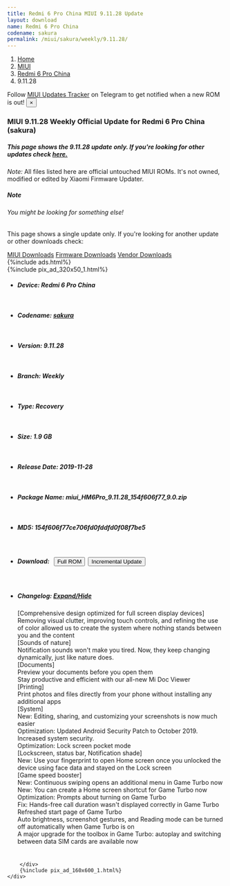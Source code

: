```yaml
---
title: Redmi 6 Pro China MIUI 9.11.28 Update
layout: download
name: Redmi 6 Pro China
codename: sakura
permalink: /miui/sakura/weekly/9.11.28/
---
```

<nav aria-label="breadcrumb">
    <ol class="breadcrumb">
        <li class="breadcrumb-item"><a href="/">Home</a></li>
        <li class="breadcrumb-item"><a href="/miui/">MIUI</a></li>
        <li class="breadcrumb-item"><a href="/miui/sakura/">Redmi 6 Pro China</a></li>
        <li class="breadcrumb-item active" aria-current="page">9.11.28</li>
    </ol>
</nav>
<div class="alert alert-primary alert-dismissible fade show" role="alert">
    Follow <a href="https://t.me/MIUIUpdatesTracker" class="alert-link">MIUI Updates Tracker</a> on Telegram to get
    notified when a new ROM is out!
    <button type="button" class="close" data-dismiss="alert" aria-label="Close">
        <span aria-hidden="true">&times;</span>
    </button>
</div>
<div class="col-12 mx-auto">
    <h3 class="title bg-light p-2 rounded">MIUI 9.11.28 Weekly Official Update for Redmi 6 Pro China (sakura)</h3>
    <h5>This page shows the 9.11.28 update only. If you're looking for other updates check
        <a href="/miui/sakura/">here.</a></h5>
    <p><i>Note: </i>All files listed here are official untouched MIUI ROMs.
        It's not owned, modified or edited by Xiaomi Firmware Updater.</p>
    <div class="card">
        <div class="card-body">
            <h5 class="card-title">Note</h5>
            <h6 class="card-subtitle mb-2 text-muted">You might be looking for something else!</h6>
            <p class="card-text">This page shows a single update only.
                If you're looking for another update or other downloads check:</p>
            <a href="/miui/" class="card-link">MIUI Downloads</a>
            <a href="/firmware/" class="card-link">Firmware Downloads</a>
            <a href="/vendor/" class="card-link">Vendor Downloads</a>
        </div>
    </div>
    {%include ads.html%}
    <div class="row justify-content-center">
        <div class="col-10" id="downloads">
                    <div class="card card-body">
            {%include pix_ad_320x50_1.html%}
            <ul class="list-unstyled">
                <li style="padding-bottom: 10px;">
                    <h5><b>Device: </b>Redmi 6 Pro China</h5>
                </li>
                <li style="padding-bottom: 10px;">
                    <h5><b>Codename: </b> <a href="/miui/sakura/" target="_blank">sakura</a> </h5>
                </li>
                <li style="padding-bottom: 10px;">
                    <h5><b>Version: </b>9.11.28</h5>
                </li>
                <li style="padding-bottom: 10px;">
                    <h5><b>Branch: </b>Weekly</h5>
                </li>
                <li style="padding-bottom: 10px;">
                    <h5><b>Type: </b>Recovery</h5>
                </li>
                <li style="padding-bottom: 10px;">
                    <h5><b>Size: </b>1.9 GB</h5>
                </li>
                <li style="padding-bottom: 10px;">
                    <h5><b>Release Date: </b>2019-11-28</h5>
                </li>
                <li style="padding-bottom: 10px;">
                    <h5><b>Package Name: </b><span id="filename" class="text-dark">miui_HM6Pro_9.11.28_154f606f77_9.0.zip</span></h5>
                </li>
                <li style="padding-bottom: 10px;">
                    <h5><b>MD5: </b><span id="md5" class="text-muted">154f606f77ce706fd0fddfd0f08f7be5</span></h5>
                </li>
                <li style="padding-bottom: 10px;">
                    <h5><b>Download: </b><button type="button" id="download" class="btn btn-primary" style="margin: 7px;"
                            onclick="window.open('https://bigota.d.miui.com/9.11.28/miui_HM6Pro_9.11.28_154f606f77_9.0.zip', '_blank');"><i class="fa fa-download"></i> Full ROM</button><button type="button" id="incremental_download" class="btn btn-warning" onclick="window.open('https://bigota.d.miui.com/9.11.28/miui-blockota-cepheus-9.11.26-9.11.28-a7f5d4a1d9-10.0.zip', '_blank');"><i class="fa fa-download"></i> Incremental Update</button></h5>
                </li>
                <li style="padding-bottom: 10px;">
                    <h5><b>Changelog: </b><a href="#sakura_1_changelog" data-toggle="collapse" role="button"
                            aria-expanded="false" aria-controls="sakura_1_changelog"> <i class="fa fa-arrow-down"
                                aria-hidden="true"></i> Expand/Hide</a></h5>
                    <div class="collapse" id="sakura_1_changelog">
                        <p id="changelog_text">[Comprehensive design optimized for full screen display devices]<br>Removing visual clutter, improving touch controls, and refining the use of color allowed us to create the system where nothing stands between you and the content<br>[Sounds of nature]<br>Notification sounds won't make you tired. Now, they keep changing dynamically, just like nature does.<br>[Documents]<br>Preview your documents before you open them<br>Stay productive and efficient with our all-new Mi Doc Viewer<br>[Printing]<br>Print photos and files directly from your phone without installing any additional apps<br>[System]<br>New: Editing, sharing, and customizing your screenshots is now much easier<br>Optimization: Updated Android Security Patch to October 2019. Increased system security.<br>Optimization: Lock screen pocket mode<br>[Lockscreen, status bar, Notification shade]<br>New: Use your fingerprint to open Home screen once you unlocked the device using face data and stayed on the Lock screen<br>[Game speed booster]<br>New: Continuous swiping opens an additional menu in Game Turbo now<br>New: You can create a Home screen shortcut for Game Turbo now<br>Optimization: Prompts about turning on Game Turbo<br>Fix: Hands-free call duration wasn't displayed correctly in Game Turbo<br>Refreshed start page of Game Turbo<br>Auto brightness, screenshot gestures, and Reading mode can be turned off automatically when Game Turbo is on<br>A major upgrade for the toolbox in Game Turbo: autoplay and switching between data SIM cards are available now</p>
                    </div>
                </li>
            </ul>
        </div>

        </div>
        {%include pix_ad_160x600_1.html%}
    </div>
</div>
